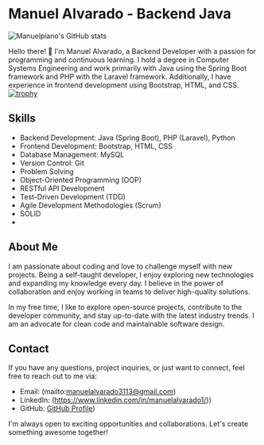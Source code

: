 # Manuel Alvarado - Backend Java

![Manuelpiano's GitHub stats](https://github-readme-stats.vercel.app/api?username=manuelpiano&show_icons=true&theme=cobalt)


Hello there! 👋 I'm Manuel Alvarado, a Backend Developer with a passion for programming and continuous learning. I hold a degree in Computer Systems Engineering and work primarily with Java using the Spring Boot framework and PHP with the Laravel framework. Additionally, I have experience in frontend development using Bootstrap, HTML, and CSS.
[![trophy](https://github-profile-trophy.vercel.app/?username=manuelpiano&theme=onedark)](https://github.com/ryo-ma/github-profile-trophy)

## Skills

- Backend Development: Java (Spring Boot), PHP (Laravel), Python
- Frontend Development: Bootstrap, HTML, CSS
- Database Management: MySQL
- Version Control: Git
- Problem Solving
- Object-Oriented Programming (OOP)
- RESTful API Development
- Test-Driven Development (TDD)
- Agile Development Methodologies (Scrum)
- SOLID
- 

## About Me

I am passionate about coding and love to challenge myself with new projects. Being a self-taught developer, I enjoy exploring new technologies and expanding my knowledge every day. I believe in the power of collaboration and enjoy working in teams to deliver high-quality solutions.

In my free time, I like to explore open-source projects, contribute to the developer community, and stay up-to-date with the latest industry trends. I am an advocate for clean code and maintainable software design.

## Contact

If you have any questions, project inquiries, or just want to connect, feel free to reach out to me via:

- Email: (mailto:manuelalvarado3113@gmail.com)
- LinkedIn: (https://www.linkedin.com/in/manuelalvarado1/))
- GitHub: [GitHub Profile](https://github.com/ManuelPiano))

I'm always open to exciting opportunities and collaborations. Let's create something awesome together!
